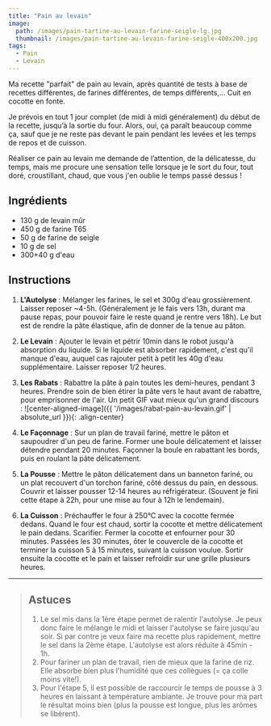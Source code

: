 ```yaml
---
title: "Pain au levain"
image: 
  path: /images/pain-tartine-au-levain-farine-seigle-lg.jpg
  thumbnail: /images/pain-tartine-au-levain-farine-seigle-400x200.jpg
tags:
  - Pain
  - Levain
---
```


Ma recette "parfait" de pain au levain, après quantité de tests à base de recettes différentes, de farines différentes, de temps différents,... Cuit en cocotte en fonte.

Je prévois en tout 1 jour complet (de midi à midi généralement) du début de la recette, jusqu’à la sortie du four. Alors, oui, ça paraît beaucoup comme ça, sauf que je ne reste pas devant le pain pendant les levées et les temps de repos et de cuisson.

Réaliser ce pain au levain me demande de l’attention, de la délicatesse, du temps, mais me procure une sensation telle lorsque je le sort du four, tout doré, croustillant, chaud, que vous j'en oublie le temps passé dessus !

## Ingrédients

* 130 g de levain mûr
* 450 g de farine T65
* 50 g de farine de seigle
* 10 g de sel
* 300+40 g d'eau

## Instructions

1. **L'Autolyse** : Mélanger les farines, le sel et 300g d'eau grossièrement. Laisser reposer ~4-5h. (Généralement je le fais vers 13h, durant ma pause repas, pour pouvoir faire le reste quand je rentre vers 18h). Le but est de rendre la pâte élastique, afin de donner de la tenue au pâton.

2. **Le Levain** : Ajouter le levain et pétrir 10min dans le robot jusqu'à absorption du liquide. Si le liquide est absorber rapidement, c'est qu'il manque d'eau, auquel cas rajouter petit à petit les 40g d'eau supplémentaire. Laisser reposer 1/2 heures.

3. **Les Rabats** : Rabattre la pâte à pain toutes les demi-heures, pendant 3 heures. Prendre soin de bien étirer la pâte vers le haut avant de rabattre, pour emprisonner de l'air. Un petit GIF vaut mieux qu'un grand discours : 
![center-aligned-image]({{ '/images/rabat-pain-au-levain.gif' | absolute_url }}){: .align-center}

4. **Le Façonnage** : Sur un plan de travail fariné, mettre le pâton et saupoudrer d'un peu de farine. Former une boule délicatement et laisser détendre pendant 20 minutes. Façonner la boule en rabattant les bords, puis en roulant la pâte délicatement.

5. **La Pousse** : Mettre le pâton délicatement dans un banneton fariné, ou un plat recouvert d'un torchon fariné, côté dessus du pain, en dessous. Couvrir et laisser pousser 12-14 heures au réfrigérateur. (Souvent je fini cette étape à 22h, pour une mise au four à 12h le lendemain).

6. **La Cuisson** : Préchauffer le four à 250°C avec la cocotte fermée dedans. Quand le four est chaud, sortir la cocotte et mettre délicatement le pain dedans. Scarifier. Fermer la cocotte et enfourner pour 30 minutes. Passées les 30 minutes, ôter le couvercle de la cocotte et terminer la cuisson 5 à 15 minutes, suivant la cuisson voulue. Sortir ensuite la cocotte et le pain et laisser refroidir sur une grille plusieurs heures.

---

> ## Astuces
> 1. Le sel mis dans la 1ère étape permet de ralentir l'autolyse. Je peux donc faire le mélange le midi et laisser l'autolyse se faire jusqu'au soir. Si par contre je veux faire ma recette plus rapidement, mettre le sel dans la 2ème étape. L'autolyse est alors réduite à 45min - 1h.
> 2. Pour fariner un plan de travail, rien de mieux que la farine de riz. Elle absorbe bien plus l'humidité que ces collègues (= ça colle moins vite!).
> 3. Pour l'étape 5, il est possible de raccourcir le temps de pousse à 3 heures en laissant à température ambiante. Je trouve pour ma part le résultat moins bien (plus la pousse est longue, plus les arômes se libèrent).
